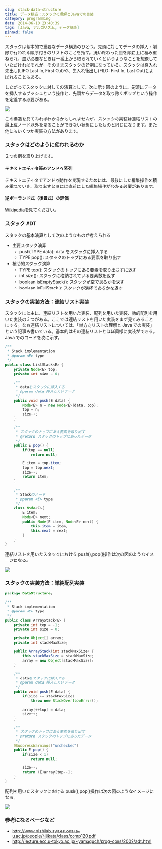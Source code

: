 ```yaml
---
slug: stack-data-structure
title: データ構造：スタックの理解とJavaでの実装
category: programming
date: 2014-06-10 23:40:39
tags: [Java, アルゴリズム, データ構造]
pinned: false
---
```


スタックは基本的で重要なデータ構造のひとつ。先頭に対してデータの挿入・削除が行われる順序付きのリストのことを指す。洗い終わった皿を順に上に積み重ねられ、皿が必要なときは一番上から取られていくというようなことを想像していただければそれが、そのままスタックの好例になっている。スタックは後入れ先出し(LIFO:Last In, First Out)や、先入れ後出し(FILO: First In, Last Out)とよばれることもある。

したがってスタックに対しての演算として、次に示す図のように、先頭にデータを挿入するプッシュという操作と、先頭からデータを取り除くポップという操作を定義する必要がある。

![](https://static.53ningen.com/wp-content/uploads/2018/02/17154127/stack.png)

この構造を見てみればわかるかもしれませんが、スタックの実装は連結リストの最上位ノード以外を見ることができない状態にしたものと同じになります。また他にもいくつか実装の方法があります。

### スタックはどのように使われるのか

２つの例を取り上げます。

#### テキストエディタ等のアンドゥ系列

テキストエディタでアンドゥ動作を実現するためには、最後にした編集操作を積み重ねていき、取り出すときには直前にした編集操作がわかる必要があります。

#### 逆ポーランド式（後置式）の評価

[Wikipedia](http://ja.wikipedia.org/wiki/逆ポーランド記法)を見てください。

### スタック ADT

スタックの基本演算として次のようなものが考えられる

- 主要スタック演算
  - push(TYPE data): data をスタックに挿入する
  - TYPE pop(): スタックのトップにある要素を取り出す
- 補助的スタック演算
  - TYPE top(): スタックのトップにある要素を取り出さずに返す
  - int size(): スタックに格納されている要素数を返す
  - boolean isEmptyStack(): スタックが空であるかを返す
  - boolean isFullStack(): スタックが満杯であるかを返す

### スタックの実装方法：連結リスト実装

スタックには主に、連結リストを用いた実装、配列を用いた実装、動的配列を用いた実装の３つがある。ここでは連結リストを用いた実装をまず見てみることにする。なお連結リストについては、「単方向リストの理解と Java での実装」という記事も書いている。基本的はその連結リストとほぼ同様に実装ができる。Java でのコードを次に示す。

```java
/**
 * Stack implementation
 * @param <E> type
 */
public class ListStack<E> {
    private Node<E> top;
    private int size = 0;

    /**
     * dataをスタックに挿入する
     * @param data 挿入したいデータ
     */
    public void push(E data) {
        Node<E> n = new Node<E>(data, top);
        top = n;
        size++;
    }

    /**
     * スタックのトップにある要素を取り出す
     * @return スタックのトップにあったデータ
     */
    public E pop() {
        if(top == null)
            return null;

        E item = top.item;
        top = top.next;
        size--;
        return item;
    }

    /**
     * Stackのノード
     * @param <E> type
     */
    class Node<E>{
        E item;
        Node<E> next;
        public Node(E item, Node<E> next) {
            this.item = item;
            this.next = next;
        }
    }
}
```

連結リストを用いたスタックにおける push(),pop()操作は次の図のようなイメージになる。

![](https://static.53ningen.com/wp-content/uploads/2018/02/17154127/stack.png)

### スタックの実装方法：単純配列実装

```java
package DataStructure;

/**
 * Stack implementation
 * @param <E> type
 */
public class ArrayStack<E> {
    private int top = -1;
    private int size = 0;

    private Object[] array;
    private int stackMaxSize;

    public ArrayStack(int stackMaxSize) {
        this.stackMaxSize = stackMaxSize;
        array = new Object[stackMaxSize];
    }

    /**
     * dataをスタックに挿入する
     * @param data 挿入したいデータ
     */
    public void push(E data) {
        if(size >= stackMaxSize)
            throw new StackOverflowError();

        array[++top] = data;
        size++;
    }

    /**
     * スタックのトップにある要素を取り出す
     * @return スタックのトップにあったデータ
     */
    @SuppressWarnings("unchecked")
    public E pop() {
        if(size < 1)
            return null;

        size--;
        return (E)array[top--];
    }
}
```

配列を用いたスタックにおける push(),pop()操作は次の図のようなイメージになる。

![](https://static.53ningen.com/wp-content/uploads/2018/02/17154127/stack.png)

### 参考になるページなど

- http://www.nishilab.sys.es.osaka-u.ac.jp/people/hijikata/class/comp120.pdf
- http://lecture.ecc.u-tokyo.ac.jp/~yamaguch/prog-cons/2009/adt.html

